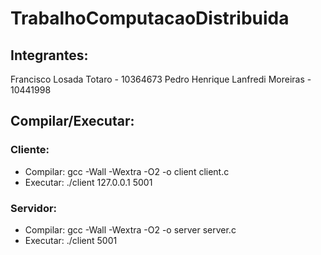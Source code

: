 # TrabalhoComputacaoDistribuida
## Integrantes:
Francisco Losada Totaro - 10364673
Pedro Henrique Lanfredi Moreiras - 10441998

## Compilar/Executar:
### Cliente:
- Compilar: gcc -Wall -Wextra -O2 -o client client.c
- Executar: ./client 127.0.0.1 5001
### Servidor:
- Compilar: gcc -Wall -Wextra -O2 -o server server.c
- Executar: ./client 5001
